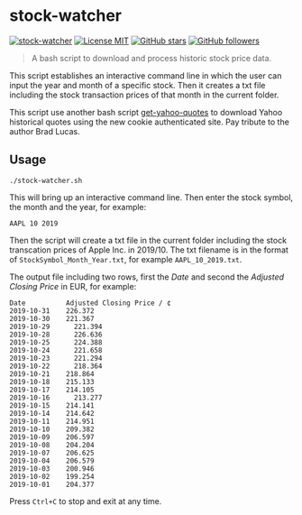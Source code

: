 # stock-watcher
[![stock-watcher](https://img.shields.io/badge/navining-stock--watcher-green)](https://github.com/navining/stock-watcher)
[![License MIT](https://img.shields.io/badge/license-MIT-blue.svg?style=flat)](https://github.com/navining/stock-watcher/blob/master/LICENSE)
[![GitHub stars](https://img.shields.io/github/stars/navining/stock-watcher?style=social)](https://github.com/navining/stock-watcher)
[![GitHub followers](https://img.shields.io/github/followers/navining?label=Follow&style=social)](https://github.com/navining)

>A bash script to download and process historic stock price data.

This script establishes an interactive command line in which the user can input the year and month of a specific stock. Then it creates a txt file including the stock transaction prices of that month in the current folder.

This script use another bash script [get-yahoo-quotes](https://github.com/bradlucas/get-yahoo-quotes) to download Yahoo historical quotes using the new cookie authenticated site. Pay tribute to the author Brad Lucas.


## Usage
```
./stock-watcher.sh
```
This will bring up an interactive command line. Then enter the stock symbol, the month and the year, for example:
```
AAPL 10 2019
```
Then the script will create a txt file in the current folder including the stock transcation prices of Apple Inc. in 2019/10. The txt filename is in the format of `StockSymbol_Month_Year.txt`, for example `AAPL_10_2019.txt`.

The output file including two rows, first the *Date* and second the *Adjusted Closing Price* in EUR, for example:
```
Date		  Adjusted Closing Price / ¢
2019-10-31    226.372
2019-10-30    221.367
2019-10-29  	221.394
2019-10-28  	226.636
2019-10-25  	224.388
2019-10-24  	221.658
2019-10-23  	221.294
2019-10-22  	218.364
2019-10-21	  218.864
2019-10-18	  215.133
2019-10-17	  214.105
2019-10-16  	213.277
2019-10-15	  214.141
2019-10-14	  214.642
2019-10-11	  214.951
2019-10-10	  209.382
2019-10-09	  206.597
2019-10-08	  204.204
2019-10-07	  206.625
2019-10-04	  206.579
2019-10-03	  200.946
2019-10-02	  199.254
2019-10-01	  204.377

```

Press `Ctrl+C` to stop and exit at any time.
